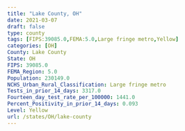 ```yaml
---
title: "Lake County, OH"
date: 2021-03-07
draft: false
type: county
tags: [FIPS:39085.0,FEMA:5.0,Large fringe metro,Yellow]
categories: [OH]
County: Lake County
State: OH
FIPS: 39085.0
FEMA_Region: 5.0
Population: 230149.0
NCHS_Urban_Rural_Classification: Large fringe metro
Tests_in_prior_14_days: 3317.0
Fourteen_day_test_rate_per_100000: 1441.0
Percent_Positivity_in_prior_14_days: 0.093
Level: Yellow
url: /states/OH/lake-county
---
```



